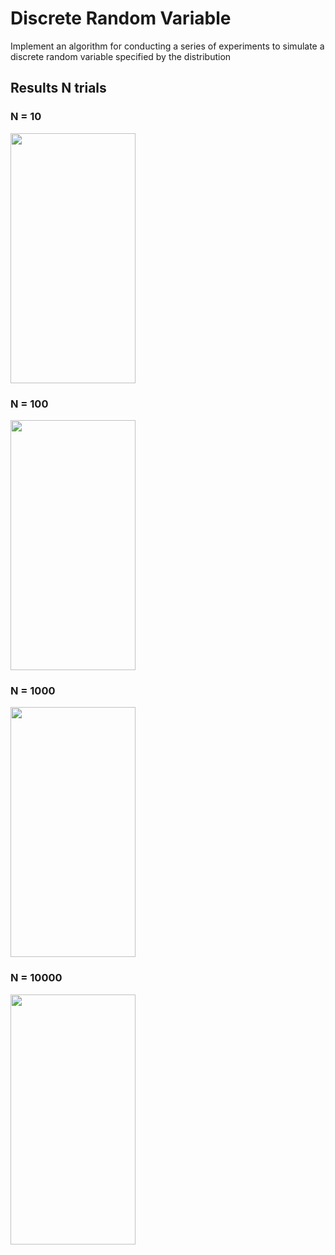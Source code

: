 # Discrete Random Variable

Implement an algorithm for conducting a series of experiments to simulate a discrete random variable specified by the distribution

## Results N trials

### N = 10
<img src="https://user-images.githubusercontent.com/99629720/236686002-7f8284e7-f79d-4a4e-a56f-c65d3fb89f42.png" width="200" height="400"> 

### N = 100
<img src="https://user-images.githubusercontent.com/99629720/236686012-15069860-1dba-46d3-985d-3391a7f3d503.png" width="200" height="400"> 

### N = 1000
<img src="https://user-images.githubusercontent.com/99629720/236686023-2e1e943c-1d15-4aa8-838e-f4edca928ece.png" width="200" height="400"> 

### N = 10000
<img src="https://user-images.githubusercontent.com/99629720/236686032-6dfe8ce7-a3e2-44f4-8327-7b98c3fdce7d.png" width="200" height="400"> 
